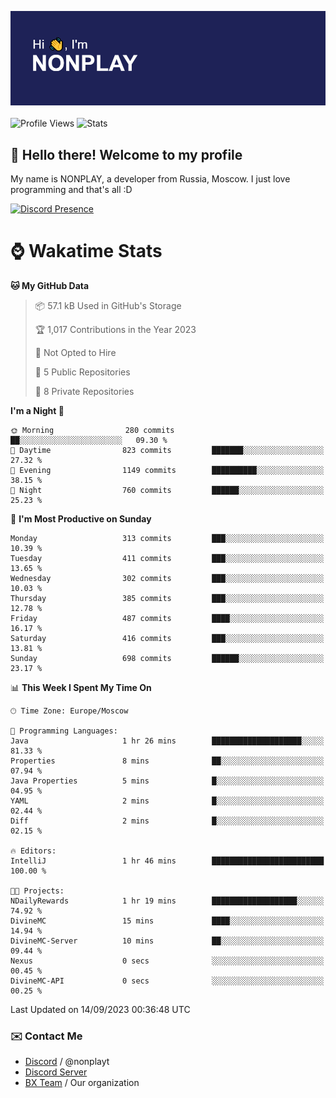 ![Discord Presence](./header.png)
<br></br>
![Profile Views](https://komarev.com/ghpvc/?username=NONPLAYT&color=blue&style=for-the-badge)
![Stats](https://img.shields.io/badge/0%25-OPTIMIZED-orange?style=for-the-badge)


## :wave: Hello there! Welcome to my profile

My name is NONPLAY, a developer from Russia, Moscow. I just love programming and that's all :D

[![Discord Presence](https://lanyard.cnrad.dev/api/597087584090587177?showDisplayName=true)](https://discord.com/users/597087584090587177) 

# ⌚ Wakatime Stats

<!--START_SECTION:waka-->
**🐱 My GitHub Data** 

> 📦 57.1 kB Used in GitHub's Storage 
 > 
> 🏆 1,017 Contributions in the Year 2023
 > 
> 🚫 Not Opted to Hire
 > 
> 📜 5 Public Repositories 
 > 
> 🔑 8 Private Repositories 
 > 
**I'm a Night 🦉** 

```text
🌞 Morning                280 commits         ██░░░░░░░░░░░░░░░░░░░░░░░   09.30 % 
🌆 Daytime                823 commits         ███████░░░░░░░░░░░░░░░░░░   27.32 % 
🌃 Evening                1149 commits        ██████████░░░░░░░░░░░░░░░   38.15 % 
🌙 Night                  760 commits         ██████░░░░░░░░░░░░░░░░░░░   25.23 % 
```
📅 **I'm Most Productive on Sunday** 

```text
Monday                   313 commits         ███░░░░░░░░░░░░░░░░░░░░░░   10.39 % 
Tuesday                  411 commits         ███░░░░░░░░░░░░░░░░░░░░░░   13.65 % 
Wednesday                302 commits         ███░░░░░░░░░░░░░░░░░░░░░░   10.03 % 
Thursday                 385 commits         ███░░░░░░░░░░░░░░░░░░░░░░   12.78 % 
Friday                   487 commits         ████░░░░░░░░░░░░░░░░░░░░░   16.17 % 
Saturday                 416 commits         ███░░░░░░░░░░░░░░░░░░░░░░   13.81 % 
Sunday                   698 commits         ██████░░░░░░░░░░░░░░░░░░░   23.17 % 
```


📊 **This Week I Spent My Time On** 

```text
🕑︎ Time Zone: Europe/Moscow

💬 Programming Languages: 
Java                     1 hr 26 mins        ████████████████████░░░░░   81.33 % 
Properties               8 mins              ██░░░░░░░░░░░░░░░░░░░░░░░   07.94 % 
Java Properties          5 mins              █░░░░░░░░░░░░░░░░░░░░░░░░   04.95 % 
YAML                     2 mins              █░░░░░░░░░░░░░░░░░░░░░░░░   02.44 % 
Diff                     2 mins              █░░░░░░░░░░░░░░░░░░░░░░░░   02.15 % 

🔥 Editors: 
IntelliJ                 1 hr 46 mins        █████████████████████████   100.00 % 

🐱‍💻 Projects: 
NDailyRewards            1 hr 19 mins        ███████████████████░░░░░░   74.92 % 
DivineMC                 15 mins             ████░░░░░░░░░░░░░░░░░░░░░   14.94 % 
DivineMC-Server          10 mins             ██░░░░░░░░░░░░░░░░░░░░░░░   09.44 % 
Nexus                    0 secs              ░░░░░░░░░░░░░░░░░░░░░░░░░   00.45 % 
DivineMC-API             0 secs              ░░░░░░░░░░░░░░░░░░░░░░░░░   00.25 % 
```


 Last Updated on 14/09/2023 00:36:48 UTC
<!--END_SECTION:waka-->

### ✉️ Contact Me

- [Discord](https://discord.com/users/597087584090587177) / @nonplayt
- [Discord Server](https://discord.gg/p7cxhw7E2M)
- [BX Team](https://github.com/BX-Team) / Our organization
